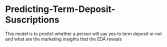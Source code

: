 # Predicting-Term-Deposit-Suscriptions
This model is to predict whether a person will say yes to term deposit or not and what are the marketing insights that the EDA reveals

